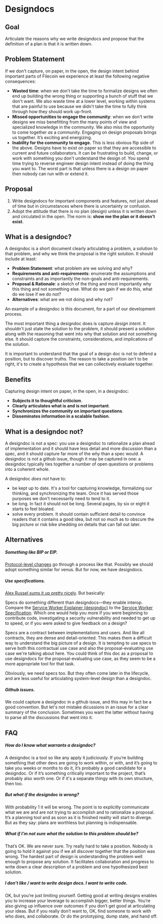 # Designdocs

## Goal

Articulate the reasons why we write designdocs and propose that the definition of a plan is that it is written down.

## Problem Statement

If we don't capture, on paper, in the open, the design intent behind important parts of Filecoin we experience at least the following negative consequences:

  - **Wasted time**: when we don't take the time to formalize designs we often end up building the wrong thing or supporting a bunch of stuff that we don't want. We also waste time at a lower level, working within systems that are painful to use because we didn't take the time to fully think through how they should work up-front.
  - **Missed opportunities to engage the community**: when we don't write designs we miss benefitting from the many points of view and specialized knowledge in the community. We also miss the opportunity to come together *as* a community. Engaging on design proposals brings us together. It’s exciting and energizing.
  - **Inability for the community to engage.** This is less obvious flip side of the above. Designs have to exist on paper so that they are accessible to current and future collaborators. It can be frustrating to build, change, or work with something you don't understand the design of. You spend time trying to reverse engineer design intent instead of doing the thing you want to. The worst part is that unless there is a design on paper then nobody can run with or extend it.
  
## Proposal

1. Write designdocs for important components and features, not just ahead of time but in circumstances where there is uncertainty or confusion.
1. Adopt the attitude that there is no plan (design) unless it is written down and circulated in the open. The norm is: __show me the plan or it doesn’t exist__.

## What is a designdoc?

A designdoc is a short document clearly articulating a problem, a solution to that problem, and why we think the proposal is the right solution. It should include at least:
- **Problem Statement**: what problem are we solving and why?
- **Requirements and anti-requirements**: enumerate the assumptions and constraints and as importantly the non-goals and anti-requirements.
- **Proposal & Rationale**: a sketch of the thing and most importantly why this thing and not something else. What do we gain if we do this, what do we lose if we do not?
- **Alternatives**: what are we not doing and why not?

An example of a designdoc is this document, for a part of our development process.

The most important thing a designdoc does is capture *design intent*. It shouldn't just state the solution to the problem, it should present a solution along with the reasoning that went into why that solution and not something else. It should capture the constraints, considerations, and implications of the solution. 

It is important to understand that the goal of a design doc is not to defend a position, but to discover truths. The reason to take a position isn't to be right, it's to create a hypothesis that we can collectively evaluate together.

## Benefits

Capturing design intent on paper, in the open, in a designdoc:
- **Subjects it to thoughtful criticism**.
- **Clearly articulates what is and is not important**.
- **Synchronizes the community on important questions**. 
- **Disseminates information in a scalable fashion**. 

## What is a designdoc not?

A designdoc is not a spec: you use a designdoc to rationalize a plan ahead of implementation and it should have less detail and more discussion than a spec, and it should capture far more of the *why* than a spec would. A designdoc is not a github issue, though it may be captured in one: a designdoc typically ties together a number of open questions or problems into a coherent whole. 

A designdoc *does not* have to:
- be kept up to date. It's a tool for capturing knowledge, formalizing our thinking, and synchronizing the team. Once it has served those purposes we don't necessarily need to tend to it.
- be long. In fact it should not be long. Several pages, by six or eight it starts to feel bloated.
- solve every problem. It should contain sufficient detail to convince readers that it contains a good idea, but not so much as to obscure the big picture or risk bike shedding on details that can fall out later.

## Alternatives

##### Something like BIP or EIP. 

[Protocol-level changes](https://github.com/filecoin-project/specs/blob/master/process.md) go through a process 
like that. Possibly we should adopt something similar for venus. But for now, we have designdocs.

##### Use specifications.

[Alex Russel sums it up pretty nicely](https://docs.google.com/document/d/1cJs7GkdQolqOHns9k6v1UjCUb_LqTFVjZM-kc3TbNGI/edit). But basically:

Specs do something different than designdocs—they enable interop. Compare the [Service Worker Explainer (designdoc)](https://github.com/w3c/ServiceWorker/blob/master/explainer.md) to the [Service Worker Specification](https://www.w3.org/TR/service-workers-1/). Which one would help you more if you were beginning to contribute code, investigating a security vulnerability and needed to get up to speed, or if you were asked to give feedback on a design?

Specs are a contract between implementations and users. And like all contracts, they are dense and detail-oriented. This makes them a difficult way to understand the big picture of a design. It is tempting to use specs to serve both this contractual use case and also the proposal-evaluating use case we're talking about here. You could think of this doc as a proposal to use designdocs for the proposal-evaluating use case, as they seem to be a more appropriate tool for that task.

Obviously, we need specs too. But they often come later in the lifecycle, and are less useful for articulating system-level design than a designdoc.

##### Github issues.

We could capture a designdoc in a github issue, and this may in fact
be a good convention. But let's not mistake dicussions in an issue for
a clear summary of the conclusion. Sometimes you want the latter without 
having to parse all the discussions that went into it.

## FAQ

##### How do I know what warrants a designdoc?
A designdoc is a tool so like any apply it judiciously. If you’re building something that other devs are going to work within, or with, and it’s going to take you weeks or months to do it, it’s probably a good candidate for a designdoc. Or if it’s something critically important to the project, that’s probably also worth one. Or if it's a separate thingy with its own structure, then too.

##### But what if the designdoc is wrong? 
With probability 1 it will be wrong. The point is to explicitly communicate what we are and are not trying to accomplish and to rationalize a proposal. It’s a planning tool and as soon as it is finished reality will start to diverge. But as they say: plans are worthless but planning is indispensable.

##### What if I’m not sure what the solution to this problem should be? 
That’s OK. We are never sure. Try really hard to take a position. Nobody is going to hold it against you if we all discover together that the position was wrong. The hardest part of design is understanding the problem well enough to propose any solution. It facilitates collaboration and progress to write down a clear description of a problem and one hypothesized best solution.

##### I don’t like / want to write design docs. I want to write code.
OK, but you’re just limiting yourself. Getting good at writing designs enables you to increase your leverage to accomplish bigger, better things. You’re also giving up influence over outcomes if you don’t get good at articulating your ideas. But if you really don’t want to, OK, find someone to work with who does, and collaborate. Or do the prototyping, dump state, and hand off.

